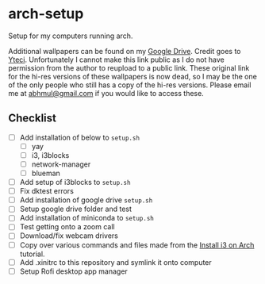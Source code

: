 # arch-setup
Setup for my computers running arch.

Additional wallpapers can be found on my [Google Drive](https://drive.google.com/file/d/1TNlT0TVXBd0uAJsXYJWkcc6zVywIOynb/view?usp=sharing). Credit goes to [Yteci](https://www.reddit.com/r/masseffect/comments/2alwa1/i_made_these_minimalisticish_wallpapers_and/). Unfortunately I cannot make this link public as I do not have permission from the author to reupload to a public link. These original link for the hi-res versions of these wallpapers is now dead, so I may be the one of the only people who still has a copy of the hi-res versions. Please email me at abhmul@gmail.com if you would like to access these.

## Checklist
- [ ] Add installation of below to `setup.sh`
  - [ ] yay
  - [ ] i3, i3blocks
  - [ ] network-manager
  - [ ] blueman
- [ ] Add setup of i3blocks to `setup.sh`
- [ ] Fix dktest errors
- [ ] Add installation of google drive `setup.sh`
- [ ] Setup google drive folder and test
- [ ] Add installation of miniconda to `setup.sh`
- [ ] Test getting onto a zoom call
- [ ] Download/fix webcam drivers
- [ ] Copy over various commands and files made from the [Install i3 on Arch](https://gist.github.com/fjpalacios/441f2f6d27f25ee238b9bfcb068865db) tutorial.
- [ ] Add .xinitrc to this repository and symlink it onto computer
- [ ] Setup Rofi desktop app manager